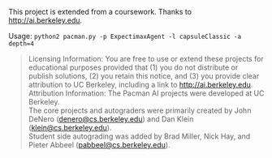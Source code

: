 This project is extended from a coursework. Thanks to http://ai.berkeley.edu.

Usage:
```python2 pacman.py -p ExpectimaxAgent -l capsuleClassic -a depth=4```


> Licensing Information:  You are free to use or extend these projects for
educational purposes provided that
(1) you do not distribute or publish
solutions,
(2) you retain this notice, and
(3) you provide clear
attribution to UC Berkeley, including a link to http://ai.berkeley.edu.  
Attribution Information: The Pacman AI projects were developed at UC Berkeley.  
The core projects and autograders were primarily created by John DeNero
(denero@cs.berkeley.edu) and Dan Klein (klein@cs.berkeley.edu).  
Student side autograding was added by Brad Miller, Nick Hay, and
Pieter Abbeel (pabbeel@cs.berkeley.edu).

